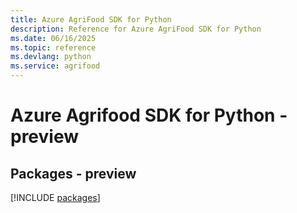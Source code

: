 ```yaml
---
title: Azure AgriFood SDK for Python
description: Reference for Azure AgriFood SDK for Python
ms.date: 06/16/2025
ms.topic: reference
ms.devlang: python
ms.service: agrifood
---
```

# Azure Agrifood SDK for Python - preview
## Packages - preview
[!INCLUDE [packages](agrifood-index.md)]